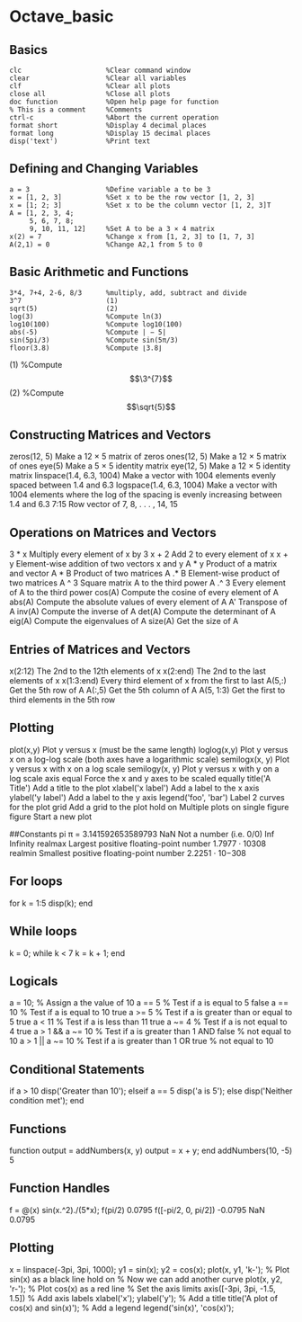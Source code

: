 # Octave_basic

## Basics 
```
clc                     %Clear command window 
clear                   %Clear all variables 
clf                     %Clear all plots 
close all               %Close all plots 
doc function            %Open help page for function 
% This is a comment     %Comments 
ctrl-c                  %Abort the current operation 
format short            %Display 4 decimal places 
format long             %Display 15 decimal places 
disp('text')            %Print text
```
## Defining and Changing Variables 
```
a = 3                   %Define variable a to be 3 
x = [1, 2, 3]           %Set x to be the row vector [1, 2, 3] 
x = [1; 2; 3]           %Set x to be the column vector [1, 2, 3]T 
A = [1, 2, 3, 4;         
     5, 6, 7, 8; 
     9, 10, 11, 12]     %Set A to be a 3 × 4 matrix
x(2) = 7                %Change x from [1, 2, 3] to [1, 7, 3] 
A(2,1) = 0              %Change A2,1 from 5 to 0
```
## Basic Arithmetic and Functions 
```
3*4, 7+4, 2-6, 8/3      %multiply, add, subtract and divide 
3^7                     (1) 
sqrt(5)                 (2)
log(3)                  %Compute ln(3) 
log10(100)              %Compute log10(100) 
abs(-5)                 %Compute | − 5| 
sin(5pi/3)              %Compute sin(5π/3) 
floor(3.8)              %Compute ⌊3.8⌋
```
(1) %Compute $$\3^{7}$$
(2) %Compute $$\sqrt{5}$$

## Constructing Matrices and Vectors 
zeros(12, 5) Make a 12 × 5 matrix of zeros ones(12, 5) Make a 12 × 5 matrix of ones eye(5) Make a 5 × 5 identity matrix eye(12, 5) Make a 12 × 5 identity matrix linspace(1.4, 6.3, 1004) Make a vector with 1004 elements evenly spaced between 1.4 and 6.3 logspace(1.4, 6.3, 1004) Make a vector with 1004 elements where the log of the spacing is evenly increasing between 1.4 and 6.3 7:15 Row vector of 7, 8, . . . , 14, 15

## Operations on Matrices and Vectors 
3 * x Multiply every element of x by 3 x + 2 Add 2 to every element of x x + y Element-wise addition of two vectors x and y A * y Product of a matrix and vector A * B Product of two matrices A .* B Element-wise product of two matrices A ^ 3 Square matrix A to the third power A .^ 3 Every element of A to the third power cos(A) Compute the cosine of every element of A abs(A) Compute the absolute values of every element of A A' Transpose of A inv(A) Compute the inverse of A det(A) Compute the determinant of A eig(A) Compute the eigenvalues of A size(A) Get the size of A

## Entries of Matrices and Vectors 
x(2:12) The 2nd to the 12th elements of x x(2:end) The 2nd to the last elements of x x(1:3:end) Every third element of x from the first to last A(5,:) Get the 5th row of A A(:,5) Get the 5th column of A A(5, 1:3) Get the first to third elements in the 5th row

## Plotting 
plot(x,y) Plot y versus x (must be the same length) loglog(x,y) Plot y versus x on a log-log scale (both axes have a logarithmic scale) semilogx(x, y) Plot y versus x with x on a log scale semilogy(x, y) Plot y versus x with y on a log scale axis equal Force the x and y axes to be scaled equally title('A Title') Add a title to the plot xlabel('x label') Add a label to the x axis ylabel('y label') Add a label to the y axis legend('foo', 'bar') Label 2 curves for the plot grid Add a grid to the plot hold on Multiple plots on single figure figure Start a new plot

##Constants 
pi π = 3.141592653589793 NaN Not a number (i.e. 0/0) Inf Infinity realmax Largest positive floating-point number 1.7977 · 10308 realmin Smallest positive floating-point number 2.2251 · 10−308

## For loops 
for k = 1:5 disp(k); end

## While loops 
k = 0; while k < 7 k = k + 1; end

## Logicals 
a = 10; % Assign a the value of 10 a == 5 % Test if a is equal to 5 false a == 10 % Test if a is equal to 10 true a >= 5 % Test if a is greater than or equal to 5 true a < 11 % Test if a is less than 11 true a ~= 4 % Test if a is not equal to 4 true a > 1 && a ~= 10 % Test if a is greater than 1 AND false % not equal to 10 a > 1 || a ~= 10 % Test if a is greater than 1 OR true % not equal to 10

## Conditional Statements 
if a > 10 disp('Greater than 10'); elseif a == 5 disp('a is 5'); else disp('Neither condition met'); end

## Functions 
function output = addNumbers(x, y) output = x + y; end addNumbers(10, -5) 5

## Function Handles 
f = @(x) sin(x.^2)./(5*x); f(pi/2) 0.0795 f([-pi/2, 0, pi/2]) -0.0795 NaN 0.0795

## Plotting 
x = linspace(-3pi, 3pi, 1000); y1 = sin(x); y2 = cos(x); plot(x, y1, 'k-'); % Plot sin(x) as a black line hold on % Now we can add another curve plot(x, y2, 'r-'); % Plot cos(x) as a red line % Set the axis limits axis([-3pi, 3pi, -1.5, 1.5]) % Add axis labels xlabel('x'); ylabel('y'); % Add a title title('A plot of cos(x) and sin(x)'); % Add a legend legend('sin(x)', 'cos(x)');
